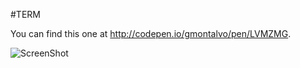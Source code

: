 #TERM 

You can find this one at http://codepen.io/gmontalvo/pen/LVMZMG.

![ScreenShot](https://github.com/gmontalvo5416/TERM/blob/master/prev1.gif) 
